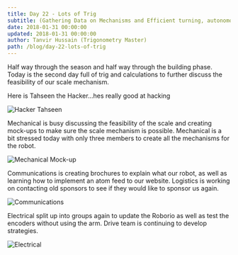 ```yaml
---
title: Day 22 - Lots of Trig
subtitle: (Gathering Data on Mechanisms and Efficient turning, autonomous, and encoders)
date: 2018-01-31 00:00:00
updated: 2018-01-31 00:00:00
author: Tanvir Hussain (Trigonometry Master)
path: /blog/day-22-lots-of-trig
---
```


Half way through the season and half way through the building phase. Today is the second day full of trig and calculations to further discuss the feasibility of our scale mechanism.

Here is Tahseen the Hacker...hes really good at hacking

![Hacker Tahseen](/images/20180131/hacker.jpg)

Mechanical is busy discussing the feasibility of the scale and creating mock-ups to make sure the scale mechanism is possible. Mechanical is a bit stressed today with only three members to create all the mechanisms for the robot.

![Mechanical Mock-up](/images/20180131/mechanical.jpg)

Communications is creating brochures to explain what our robot, as well as learning how to implement an atom feed to our website. Logistics is working on contacting old sponsors to see if they would like to sponsor us again.

![Communications](/images/20180131/communications.jpg)

Electrical split up into groups again to update the Roborio as well as test the encoders without using the arm. Drive team is continuing to develop strategies.

![Electrical](/images/20180131/electrical.jpg)
